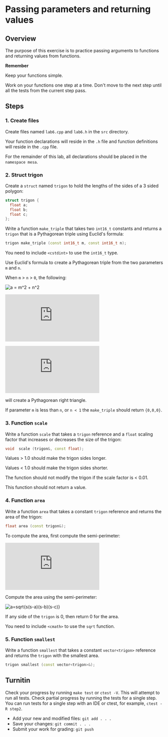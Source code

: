 # Passing parameters and returning values

## Overview
The purpose of this exercise is to practice passing arguments to functions
and returning values from functions.

**Remember**

Keep your functions simple.

Work on your functions one step at a time.
Don't move to the next step until all the tests from the current step pass.

## Steps

### 1. Create files
Create files named `lab6.cpp` and `lab6.h`
in the `src` directory.

Your function declarations will reside in the `.h` file and
function definitions will reside in the `.cpp` file.

For the remainder of this lab, all declarations should be placed in the 
`namespace mesa`.

### 2. Struct trigon
Create a `struct` named `trigon` to hold the lengths 
of the sides of a 3 sided polygon:

```cpp
struct trigon {
  float a;
  float b;
  float c;
};
```

Write a function `make_triple` that takes two `int16_t` constants and
returns a `trigon` that is a Pythagorean triple using Euclid's formula:

```cpp
trigon make_triple (const int16_t m, const int16_t n);
```

You need to include `<cstdint>` to use the `int16_t` type.

Use Euclid's formula to create a Pythagorean triple
from the two parameters `m` and `n`.

When `m` > `n` > `0`, the following:

  ![a = m^2 + n^2](https://latex.codecogs.com/svg.latex?a&space;=&space;m^{2}&space;-&space;n^{2})

  ![b = 2mn](https://latex.codecogs.com/svg.latex?b%20%3D%202mn)

  ![c = m^2 + n^2](https://latex.codecogs.com/svg.latex?c%20%3D%20m%5E%7B2%7D%20&plus;%20n%5E%7B2%7D)

will create a Pythagorean right triangle.

If parameter `m` is less than `n`, 
or `n < 1` the `make_triple` should return `{0,0,0}`.


### 3.  Function `scale`
Write a function `scale` that takes a `trigon` reference and
a `float` scaling factor that 
increases or decreases the size of the trigon:

```cpp
void  scale (trigon&, const float);
```

Values > 1.0 should make the trigon sides longer.

Values < 1.0 should make the trigon sides shorter.

The function should not modify the trigon if the scale factor is < 0.01.

This function should not return a value.

### 4.  Function `area`
Write a function `area` that takes a constant `trigon` reference and
returns the area of the trigon:

```cpp
float area (const trigon&);
```

To compute the area, first compute the semi-perimeter:

  ![s = \frac{a+b+c}{2}](https://latex.codecogs.com/svg.latex?s%20%3D%20%5Cfrac%7Ba&plus;b&plus;c%7D%7B2%7D)

Compute the area using the semi-perimeter:


  ![a=sqrt{s(s-a)(s-b)(s-c)}](https://latex.codecogs.com/svg.latex?area=\sqrt{s\cdot\left(s-a\right)\cdot\left(s-b\right)\cdot\left(s-c\right)})

If any side of the `trigon` is 0, then return 0 for the area.

You need to include `<cmath>` to use the `sqrt` function.

### 5.  Function `smallest`
Write a function `smallest` that takes a constant `vector<trigon>` reference and
returns the `trigon` with the smallest area.

```cpp
trigon smallest (const vector<trigon>&);
```

## Turnitin
Check your progress by running `make test` or `ctest -V`.
This will attempt to run all tests.
Check partial progress by running the tests for a single step.
You can run tests for a single step with an IDE or ctest,
for example, `ctest -R step2`.

- Add your new and modified files: `git add . . . `
- Save your changes: `git commit . . . `
- Submit your work for grading: `git push`


